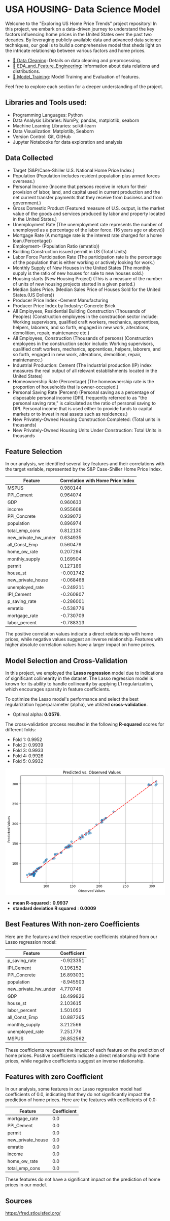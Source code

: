 # USA HOUSING- Data Science Model

Welcome to the "Exploring US Home Price Trends" project repository! In this project, we embark on a data-driven 
journey to understand the key factors influencing home prices in the United States over the past two decades.
By leveraging publicly available data and advanced data science techniques, our goal is to build a comprehensive
model that sheds light on the intricate relationship between various factors and home prices.

- [🔗 Data Cleaning](https://github.com/avivikas/USA-Housing-Price-prediction/blob/main/Data_Cleaning_LLC.ipynb): Details on data cleaning and preprocessing.
- [🔗 EDA_and_Feature_Engineering](https://github.com/avivikas/USA-Housing-Price-prediction/blob/main/EDA_LLC.ipynb): Information about data relations and distributions.
- [🔗 Model_Training](https://github.com/avivikas/USA-Housing-Price-prediction/blob/main/model_training_LLC.ipynb): Model Training and Evaluation of features.

Feel free to explore each section for a deeper understanding of the project.


## Libraries and Tools used:

- Programming Languages: Python
- Data Analysis Libraries: NumPy, pandas, matplotlib, seaborn
- Machine Learning Libraries: scikit-learn
- Data Visualization: Matplotlib, Seaborn
- Version Control: Git, GitHub
- Jupyter Notebooks for data exploration and analysis

## Data Collected

- Target (S&P/Case-Shiller U.S. National Home Price Index.)
- Population (Population includes resident population plus armed forces overseas.)
- Personal Income (Income that persons receive in return for their provision of labor, land, and capital used in
current production and the net current transfer payments that they receive from business and from government.)
- Gross Domestic Product (Featured measure of U.S. output, is the market value of the goods and services produced by labor and property located in the United States.)
- Unemployment Rate (The unemployment rate represents the number of unemployed as a percentage of the labor force. (16 years age or above))
- Mortgage Rate (A mortgage rate is the interest rate charged for a home loan.(Percentage))
- Employment- (Population Ratio (emratio))
- Building Construction issued permit in US (Total Units)
- Labor Force Participation Rate (The participation rate is the percentage of the population that is either working or actively looking for work.)
- Monthly Supply of New Houses in the United States (The monthly supply is the ratio of new houses for sale to new houses sold.)
- Housing starts (New Housing Project) (This is a measure of the number of units of new housing projects started in a given period.)
- Median Sales Price. (Median Sales Price of Houses Sold for the United States.(US Dollers))
- Producer Price Index -Cement Manufacturing
- Producer Price Index by Industry: Concrete Brick
- All Employees, Residential Building Construction (Thousands of Peoples)
(Construction employees in the construction sector include: Working supervisors, qualified craft workers, mechanics,
apprentices, helpers, laborers, and so forth, engaged in new work, alterations, demolition, repair, maintenance etc.)
- All Employees, Construction (Thousands of persons)
(Construction employees in the construction sector include: Working supervisors, qualified craft workers, mechanics,
apprentices, helpers, laborers, and so forth, engaged in new work, alterations, demolition, repair, maintenance.)
- Industrial Production: Cement
(The industrial production (IP) index measures the real output of all relevant establishments located in the United States)
- Homeownership Rate (Percentage)
(The homeownership rate is the proportion of households that is owner-occupied.)
- Personal Saving Rate (Percent)
(Personal saving as a percentage of disposable personal income (DPI), frequently referred to as "the personal
saving rate," is calculated as the ratio of personal saving to DPI. Personal income that is used either to provide
funds to capital markets or to invest in real assets such as residences.)
- New Privately-Owned Housing Construction Completed: (Total units in thousands)
- New Privately-Owned Housing Units Under Construction: Total Units in thousands

## Feature Selection

In our analysis, we identified several key features and their correlations with the target variable, represented by the S&P Case-Shiller Home Price Index.

| Feature                | Correlation with Home Price Index |
|------------------------|-----------------------------|
| MSPUS                  | 0.980144                    |
| PPI_Cement             | 0.964074                    |
| GDP                    | 0.960633                    |
| income                 | 0.955608                    |
| PPI_Concrete           | 0.939072                    |
| population             | 0.896974                    |
| total_emp_cons         | 0.812130                    |
| new_private_hw_under   | 0.634935                    |
| all_Const_Emp          | 0.560479                    |
| home_ow_rate           | 0.207294                    |
| monthly_supply         | 0.169504                    |
| permit                 | 0.127189                    |
| house_st               | -0.001742                   |
| new_private_house      | -0.068468                   |
| unemployed_rate        | -0.249211                   |
| IPI_Cement             | -0.260807                   |
| p_saving_rate          | -0.286001                   |
| emratio                | -0.538776                   |
| mortgage_rate          | -0.730709                   |
| labor_percent          | -0.788313                   |

The positive correlation values indicate a direct relationship with home prices, while negative values suggest an inverse relationship. Features with higher absolute correlation values have a larger impact on home prices.

## Model Selection and Cross-Validation

In this project, we employed the **Lasso regression** model due to indications of significant collinearity in the dataset. The Lasso regression model is known for its ability to handle collinearity by applying L1 regularization, which encourages sparsity in feature coefficients.

To optimize the Lasso model's performance and select the best regularization hyperparameter (alpha), we utilized **cross-validation**.

- Optimal alpha: **0.0576**.

The cross-validation process resulted in the following **R-squared** scores for different folds:
- Fold 1: 0.9952
- Fold 2: 0.9939
- Fold 3: 0.9933
- Fold 4: 0.9926
- Fold 5: 0.9932

![image](https://github.com/avivikas/USA-Housing-Price-prediction/blob/main/image.png)


- **mean R-squared** : **0.9937**
- **standard deviation R squared** : **0.0009**

## Best Features With non-zero Coefficients

Here are the features and their respective coefficients obtained from our Lasso regression model:

| Feature                | Coefficient  |
|------------------------|--------------|
| p_saving_rate          | -0.923351    |
| IPI_Cement             | 0.196152     |
| PPI_Concrete           | 16.893031    |
| population             | -8.945503    |
| new_private_hw_under   | 4.770749     |
| GDP                    | 18.499826    |
| house_st               | 2.103615     |
| labor_percent          | 1.501053     |
| all_Const_Emp          | 10.887265    |
| monthly_supply         | 3.212566     |
| unemployed_rate        | 7.251776     |
| MSPUS                  | 26.852562    |

These coefficients represent the impact of each feature on the prediction of home prices. Positive coefficients indicate a direct relationship with home prices, while negative coefficients suggest an inverse relationship.

## Features with zero Coefficient

In our analysis, some features in our Lasso regression model had coefficients of 0.0, indicating that they do not significantly impact the prediction of home prices. Here are the features with coefficients of 0.0:

| Feature               | Coefficient  |
|-----------------------|--------------|
| mortgage_rate         | 0.0          |
| PPI_Cement            | 0.0          |
| permit                | 0.0          |
| new_private_house     | 0.0          |
| emratio               | 0.0          |
| income                | 0.0          |
| home_ow_rate          | 0.0          |
| total_emp_cons        | 0.0          |

These features do not have a significant impact on the prediction of home prices in our model.

## Sources

https://fred.stlouisfed.org/

